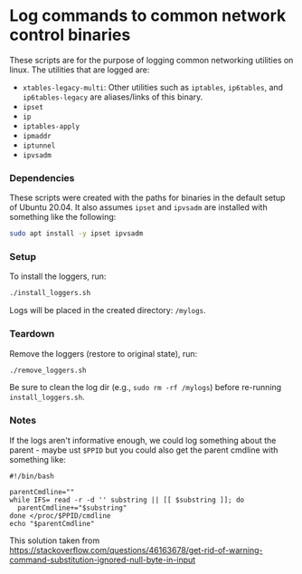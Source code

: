 # Log commands to common network control binaries

These scripts are for the purpose of logging common networking utilities on linux.
The utilities that are logged are:
* ```xtables-legacy-multi```: Other utilities such as ```iptables```, ```ip6tables```, and ```ip6tables-legacy``` are aliases/links of this binary.
* ```ipset```
* ```ip```
* ```iptables-apply```
* ```ipmaddr```
* ```iptunnel```
* ```ipvsadm```
 
### Dependencies

These scripts were created with the paths for binaries in the default setup of Ubuntu 20.04.
It also assumes ```ipset``` and ```ipvsadm``` are installed with something like the following:
```bash
sudo apt install -y ipset ipvsadm
``` 

### Setup
To install the loggers, run:
```bash
./install_loggers.sh
```

Logs will be placed in the created directory: ```/mylogs```.

### Teardown
Remove the loggers (restore to original state), run:
```bash
./remove_loggers.sh
```

Be sure to clean the log dir (e.g., ```sudo rm -rf /mylogs```) before re-running ```install_loggers.sh```.

### Notes

If the logs aren't informative enough, we could log something about the parent - maybe ust ```$PPID``` but you could also get the parent cmdline with something like:
```
#!/bin/bash

parentCmdline=""
while IFS= read -r -d '' substring || [[ $substring ]]; do
  parentCmdline+="$substring"
done </proc/$PPID/cmdline
echo "$parentCmdline"
```
This solution taken from https://stackoverflow.com/questions/46163678/get-rid-of-warning-command-substitution-ignored-null-byte-in-input
